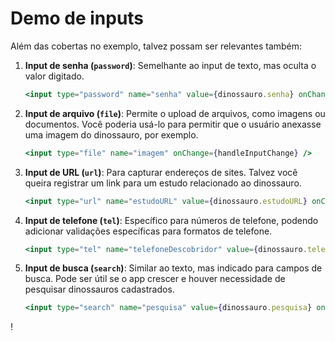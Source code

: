 # Demo de inputs

Além das cobertas no exemplo, talvez possam ser relevantes também:

1. **Input de senha (`password`)**: Semelhante ao input de texto, mas oculta o valor digitado.
   ```jsx
   <input type="password" name="senha" value={dinossauro.senha} onChange={handleInputChange} />
   ```

2. **Input de arquivo (`file`)**: Permite o upload de arquivos, como imagens ou documentos. Você poderia usá-lo para permitir que o usuário anexasse uma imagem do dinossauro, por exemplo.
   ```jsx
   <input type="file" name="imagem" onChange={handleInputChange} />
   ```

3. **Input de URL (`url`)**: Para capturar endereços de sites. Talvez você queira registrar um link para um estudo relacionado ao dinossauro.
   ```jsx
   <input type="url" name="estudoURL" value={dinossauro.estudoURL} onChange={handleInputChange} />
   ```

4. **Input de telefone (`tel`)**: Específico para números de telefone, podendo adicionar validações específicas para formatos de telefone.
   ```jsx
   <input type="tel" name="telefoneDescobridor" value={dinossauro.telefoneDescobridor} onChange={handleInputChange} />
   ```

5. **Input de busca (`search`)**: Similar ao texto, mas indicado para campos de busca. Pode ser útil se o app crescer e houver necessidade de pesquisar dinossauros cadastrados.
   ```jsx
   <input type="search" name="pesquisa" value={dinossauro.pesquisa} onChange={handleInputChange} />
   ```

!